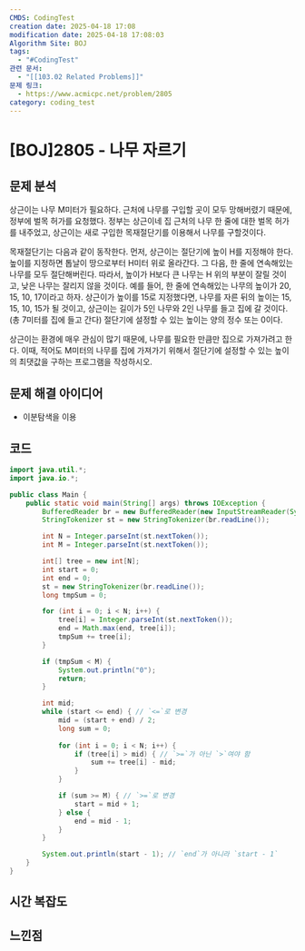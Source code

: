 ```yaml
---
CMDS: CodingTest
creation date: 2025-04-18 17:08
modification date: 2025-04-18 17:08:03
Algorithm Site: BOJ
tags:
  - "#CodingTest"
관련 문서:
  - "[[103.02 Related Problems]]"
문제 링크:
  - https://www.acmicpc.net/problem/2805
category: coding_test
---
```


# \[BOJ]2805 - 나무 자르기

## 문제 분석

상근이는 나무 M미터가 필요하다. 근처에 나무를 구입할 곳이 모두 망해버렸기 때문에, 정부에 벌목 허가를 요청했다. 정부는 상근이네 집 근처의 나무 한 줄에 대한 벌목 허가를 내주었고, 상근이는 새로 구입한 목재절단기를 이용해서 나무를 구할것이다.

목재절단기는 다음과 같이 동작한다. 먼저, 상근이는 절단기에 높이 H를 지정해야 한다. 높이를 지정하면 톱날이 땅으로부터 H미터 위로 올라간다. 그 다음, 한 줄에 연속해있는 나무를 모두 절단해버린다. 따라서, 높이가 H보다 큰 나무는 H 위의 부분이 잘릴 것이고, 낮은 나무는 잘리지 않을 것이다. 예를 들어, 한 줄에 연속해있는 나무의 높이가 20, 15, 10, 17이라고 하자. 상근이가 높이를 15로 지정했다면, 나무를 자른 뒤의 높이는 15, 15, 10, 15가 될 것이고, 상근이는 길이가 5인 나무와 2인 나무를 들고 집에 갈 것이다. (총 7미터를 집에 들고 간다) 절단기에 설정할 수 있는 높이는 양의 정수 또는 0이다.

상근이는 환경에 매우 관심이 많기 때문에, 나무를 필요한 만큼만 집으로 가져가려고 한다. 이때, 적어도 M미터의 나무를 집에 가져가기 위해서 절단기에 설정할 수 있는 높이의 최댓값을 구하는 프로그램을 작성하시오.

## 문제 해결 아이디어
- 이분탐색을 이용

## 코드
```java
import java.util.*;
import java.io.*;

public class Main {
    public static void main(String[] args) throws IOException {
        BufferedReader br = new BufferedReader(new InputStreamReader(System.in));
        StringTokenizer st = new StringTokenizer(br.readLine());

        int N = Integer.parseInt(st.nextToken());
        int M = Integer.parseInt(st.nextToken());

        int[] tree = new int[N];
        int start = 0;
        int end = 0;
        st = new StringTokenizer(br.readLine());
        long tmpSum = 0;

        for (int i = 0; i < N; i++) {
            tree[i] = Integer.parseInt(st.nextToken());
            end = Math.max(end, tree[i]);
            tmpSum += tree[i];
        }

        if (tmpSum < M) {
            System.out.println("0");
            return;
        }

        int mid;
        while (start <= end) { // `<=`로 변경
            mid = (start + end) / 2;
            long sum = 0;
            
            for (int i = 0; i < N; i++) {
                if (tree[i] > mid) { // `>=`가 아닌 `>`여야 함
                    sum += tree[i] - mid;
                }
            }

            if (sum >= M) { // `>=`로 변경
                start = mid + 1;
            } else {
                end = mid - 1;
            }
        }

        System.out.println(start - 1); // `end`가 아니라 `start - 1`
    }
}

```

## 시간 복잡도


## 느낀점